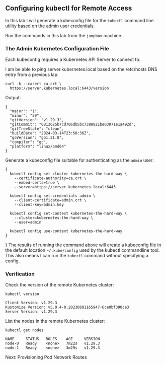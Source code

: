## Configuring kubectl for Remote Access

In this lab I will generate a kubeconfig file for the `kubectl` command line utility based on the admin user credentials.

Run the commands in this lab from the `jumpbox` machine.

### The Admin Kubernetes Configuration File


Each kubeconfig requires a Kubernetes API Server to connect to.

I am be able to ping server.kubernetes.local based on the /etc/hosts DNS entry from a previous lap.

```
curl -k --cacert ca.crt \
  https://server.kubernetes.local:6443/version
```

Output:

```
{
  "major": "1",
  "minor": "29",
  "gitVersion": "v1.29.3",
  "gitCommit": "6813625b7cd706db5bc7388921be03071e1a492d",
  "gitTreeState": "clean",
  "buildDate": "2024-03-14T23:58:36Z",
  "goVersion": "go1.21.8",
  "compiler": "gc",
  "platform": "linux/amd64"
}
```

Generate a kubeconfig file suitable for authenticating as the `admin` user:

```
{
  kubectl config set-cluster kubernetes-the-hard-way \
    --certificate-authority=ca.crt \
    --embed-certs=true \
    --server=https://server.kubernetes.local:6443

  kubectl config set-credentials admin \
    --client-certificate=admin.crt \
    --client-key=admin.key

  kubectl config set-context kubernetes-the-hard-way \
    --cluster=kubernetes-the-hard-way \
    --user=admin

  kubectl config use-context kubernetes-the-hard-way
}
```

}
The results of running the command above will create a kubeconfig file in the default location `~/.kube/config` used by the kubectl commandline tool. This also means I can run the `kubectl` command without specifying a config.

### Verification

Check the version of the remote Kubernetes cluster:

```
kubectl version
```

```
Client Version: v1.29.3
Kustomize Version: v5.0.4-0.20230601165947-6ce0bf390ce3
Server Version: v1.29.3
```

List the nodes in the remote Kubernetes cluster:

```
kubectl get nodes
```

```
NAME     STATUS   ROLES    AGE     VERSION
node-0   Ready    <none>   7m22s   v1.29.3
node-1   Ready    <none>   3m29s   v1.29.3

```

Next: Provisioning Pod Network Routes